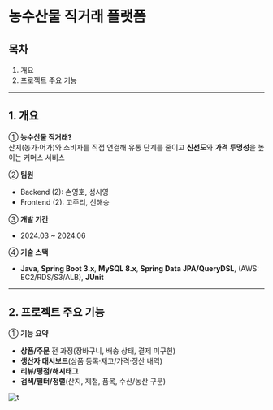 # 농수산물 직거래 플랫폼 

## 목차
1. 개요
2. 프로젝트 주요 기능

---

## 1. 개요
➀ **농수산물 직거래?**  
산지(농가·어가)와 소비자를 직접 연결해 유통 단계를 줄이고 **신선도**와 **가격 투명성**을 높이는 커머스 서비스

➁ **팀원**  
- Backend (2): 손영호, 성시영 
- Frontend (2): 고주리, 신해승 

➂ **개발 기간**  
- 2024.03 ~ 2024.06

➃ **기술 스택**  
- **Java**, **Spring Boot 3.x**, **MySQL 8.x**, **Spring Data JPA/QueryDSL**, (AWS: EC2/RDS/S3/ALB), **JUnit**

---

## 2. 프로젝트 주요 기능
➀ **기능 요약**
- **상품/주문** 전 과정(장바구니, 배송 상태, 결제 미구현)
- **생산자 대시보드**(상품 등록·재고/가격·정산 내역)
- **리뷰/평점/해시태그**
- **검색/필터/정렬**(산지, 제철, 품목, 수산/농산 구분)

![t](https://www.canva.com/design/DAGyjt6G1jg/XsrMR_Q_8aaoSaJ7nUuKBg/view?utm_content=DAGyjt6G1jg&utm_campaign=designshare&utm_medium=link2&utm_source=uniquelinks&utlId=h3018b930a5)
